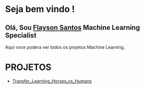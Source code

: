 ﻿# Seja bem vindo !

## Olá, Sou   [Flayson Santos](https://github.com/FlaysonSantos) Machine Learning Specialist

Aqui voce podera ver todos os projetos Machine Learning.

# PROJETOS
- [Transfer_Learning_Horses_vs_Humans](https://github.com/FlaysonSantos/Machine_Learning/tree/main/Convolutional%20neural%20networks%20tensorflow)
